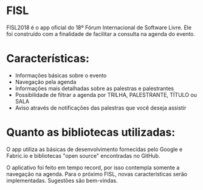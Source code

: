 # FISL
FISL2018 é o app oficial do 18º Fórum Internacional de Software Livre.
Ele foi construído com a finalidade de facilitar a consulta na agenda do evento.

# Características:
* Informações básicas sobre o evento
* Navegação pela agenda
* Informações mais detalhadas sobre as palestras e palestrantes
* Possibilidade de filtrar a agenda por TRILHA, PALESTRANTE, TÍTULO ou SALA
* Aviso através de notificações das palestras que você deseja assistir



# Quanto as bibliotecas utilizadas:
O app utiliza as básicas de desenvolvimento fornecidas pelo Google e Fabric.io e bibliotecas "open source" encontradas no GitHub.




O aplicativo foi feito em tempo record, por isso contempla somente a navegação na agenda. Para o próximo FISL, novas características serão implementadas. Sugestões são bem-vindas.
